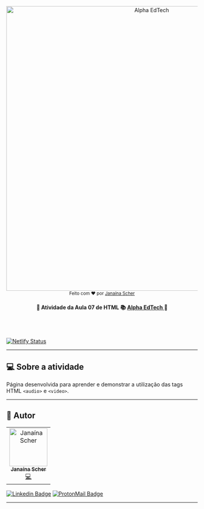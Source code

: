 <p align="center">
	<a href="https://nofaro.netlify.app/" target="_blank"> 
		<img alt="Alpha EdTech" title="Alpha EdTech" src="https://user-images.githubusercontent.com/79182711/166560516-462fab61-9049-4700-a87b-6425514743cf.png" width="750">
	</a>    
<br>
    <sub> Feito com ❤️ por <a href="https://github.com/janascher">Janaína Scher</a></sub>
</p>
  
<h4  align="center">
    🚧 Atividade da Aula 07 de HTML 📚
    <a  href="https://www.alphaedtech.org.br/">
        Alpha EdTech
    </a>
    🚧
</h4>
<br /><br /> 

[![Netlify Status](https://api.netlify.com/api/v1/badges/4369c49b-5266-48b6-b027-5872a6a6838d/deploy-status)](https://app.netlify.com/sites/nofaro/deploys)

--- 

## 💻 Sobre a atividade

Página desenvolvida para aprender e demonstrar a utilização das tags HTML `<audio>` e `<video>`.

---

## 🦸 Autor

<table>
	<tr>
		<td align="center">
			<a href="https://github.com/janascher">
				<img src="https://avatars.githubusercontent.com/u/79182711?v=4" width="100px;" alt="Janaína Scher"/>
				<br />
				<sub>
					<b>Janaína Scher</b>
				</sub>
			</a>
			<br />
			<a href="https://github.com/janascher/01-github-explorer/commits?author=janascher" title="Code">💻</a>
		</td>
	</tr>
</table>

[![Linkedin Badge](https://img.shields.io/badge/LinkedIn-0077B5?style=for-the-badge&logo=linkedin&logoColor=white)](https://www.linkedin.com/in/janainascher/) 
[![ProtonMail Badge](https://img.shields.io/badge/ProtonMail-8B89CC?style=for-the-badge&logo=protonmail&logoColor=white)](mailto:janainascher@protonmail.com)

---

